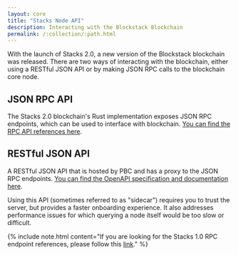 ```yaml
---
layout: core
title: "Stacks Node API"
description: Interacting with the Blockstack Blockchain
permalink: /:collection/:path.html
---
```


With the launch of Stacks 2.0, a new version of the Blockstack blockchain was released. There are two ways of interacting with the blockchain, either using a RESTful JSON API or by making JSON RPC calls to the blockchain core node.

## JSON RPC API
The Stacks 2.0 blockchain's Rust implementation exposes JSON RPC endpoints, which can be used to interface with blockchain. [You can find the RPC API references here](https://github.com/blockstack/stacks-blockchain/blob/master/docs/rpc-endpoints.md).

## RESTful JSON API
A RESTful JSON API that is hosted by PBC and has a proxy to the JSON RPC endpoints. [You can find the OpenAPI specification and documentation here](https://blockstack.github.io/stacks-blockchain-sidecar/).

Using this API (sometimes referred to as "sidecar") requires you to trust the server, but provides a faster onboarding experience. It also addresses performance issues for which querying a node itself would be too slow or difficult.

{% include note.html content="If you are looking for the Stacks 1.0 RPC endpoint references, please follow this <a href='https://core.blockstack.org/'>link</a>." %}
